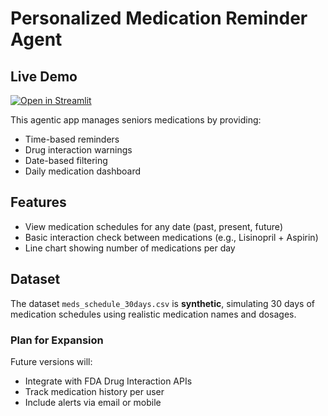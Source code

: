 # Personalized Medication Reminder Agent
## Live Demo
[![Open in Streamlit](https://static.streamlit.io/badges/streamlit_badge_black_white.svg)](https://medicationreminderapp-h2gga62porvbqxeogtyv2e.streamlit.app/)

This agentic app manages seniors medications by providing:

- Time-based reminders
- Drug interaction warnings
- Date-based filtering
- Daily medication dashboard

## Features

- View medication schedules for any date (past, present, future)
- Basic interaction check between medications (e.g., Lisinopril + Aspirin)
- Line chart showing number of medications per day

## Dataset

The dataset `meds_schedule_30days.csv` is **synthetic**, simulating 30 days of medication schedules using realistic medication names and dosages.

### Plan for Expansion
Future versions will:
- Integrate with FDA Drug Interaction APIs
- Track medication history per user
- Include alerts via email or mobile
